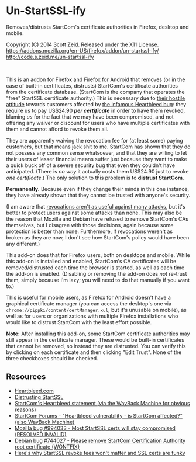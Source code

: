 Un-StartSSL-ify
===============

Removes/distrusts StartCom's certificate authorities in Firefox, desktop and
mobile.

Copyright (C) 2014 Scott Zeid.  Released under the X11 License.  
<https://addons.mozilla.org/en-US/firefox/addon/un-startssl-ify/>  
<http://code.s.zeid.me/un-startssl-ify>

 

This is an addon for Firefox and Firefox for Android that removes (or in the
case of built-in certificates, distrusts) StartCom's certificate authorities
from the certificate database.  (StartCom is the company that operates the
"free" StartSSL certificate authority.)  This is necessary due to [their
hostile attitude](https://raim.codingfarm.de/blog/2014/04/12/distrusting-startssl/)
towards customers affected by [the infamous Heartbleed bug](http://heartbleed.com):
they require us to pay US$24.90 ***per certificate*** in order to have them
revoked, blaming *us* for the fact that we may have been compromised, and not
offering any waiver or discount for users who have multiple certificates with
them and cannot afford to revoke them all.

They are apparently waiving the revocation fee for (at least some) paying
customers, but that means jack shit to me.  StartCom has shown that they do not
possess any common sense whatsoever, and that they are willing to let their
users of lesser financial means suffer just because they want to make a quick
buck off of a severe security bug that even they couldn't have anticipated.
(There is *no way* it actually costs them US$24.90 just to revoke *one
certificate*.) The only solution to this problem is to **distrust StartCom**.

**Permanently.**  Because even if they change their minds in this one instance,
they have already shown that they cannot be trusted with anyone's security.

(I am aware that [revocations aren't as useful against many attacks](http://www.ahtik.com/blog/startssl-revocation-fees-will-not-matter-and-ssl-certs-are-funky_u1g8E/),
but it's better to protect users against some attacks than none.  This may also
be the reason that Mozilla and Debian have refused to remove StartCom's CAs
themselves, but I disagree with those decisions, again because some protection
is better than none.  Furthermore, if revocations weren't as broken as they are
now, I don't see how StartCom's policy would have been any different.)

This add-on does that for Firefox users, both on desktops and mobile.  While
this add-on is installed and enabled, StartCom's CA certificates will be
removed/distrusted each time the browser is started, as well as each time the
add-on is enabled.  (Disabling or removing the add-on does *not* re-trust them,
simply because I'm lazy; you will need to do that manually if you want to.)

This is useful for mobile users, as Firefox for Android doesn't have a
graphical certificate manager (you can access the desktop's one via
`chrome://pippki/content/certManager.xul`, but it's unusable on mobile), as
well as for users or organizations with multiple Firefox installations who
would like to distrust StartCom with the least effort possible.

**Note:**  After installing this add-on, some StartCom certificate authorities
may still appear in the certificate manager.  These would be built-in
certificates that cannot be removed, so instead they are distrusted.  You can
verify this by clicking on each certificate and then clicking "Edit Trust".
None of the three checkboxes should be checked.

Resources
---------

* [Heartbleed.com](http://www.heartbleed.com/)
* [Distrusting StartSSL](https://raim.codingfarm.de/blog/2014/04/12/distrusting-startssl/)
* [StartCom's Heartbleed statement (via the WayBack Machine for obvious reasons)](https://web.archive.org/web/20140413143129/https://www.startssl.com/?app=43)
* [StartCom Forums - "Heartbleed vulnerability - is StartCom affected?" (also WayBack Machine)](https://web.archive.org/web/20140421064654/https://forum.startcom.org/viewtopic.php?p=8074&sid=9ff80cab27595d3558208b0580c1583a#p8074)
* [Mozilla bug #994033 - Most StartSSL certs will stay compromised (RESOLVED INVALID)](https://bugzilla.mozilla.org/show_bug.cgi?id=994033)
* [Debian bug #744027 - Please remove StartCom Certification Authority root certificate (WONTFIX)](https://bugs.debian.org/cgi-bin/bugreport.cgi?bug=744027)
* [Here's why StartSSL revoke fees won't matter and SSL certs are funky](http://www.ahtik.com/blog/startssl-revocation-fees-will-not-matter-and-ssl-certs-are-funky_u1g8E/)
